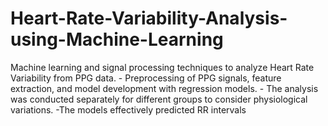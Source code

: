 # Heart-Rate-Variability-Analysis-using-Machine-Learning
Machine learning and signal processing techniques to analyze Heart Rate Variability from PPG data. - Preprocessing of PPG signals, feature extraction, and model development with regression models. - The analysis was conducted separately for different groups to consider physiological variations. -The models effectively predicted RR intervals 

